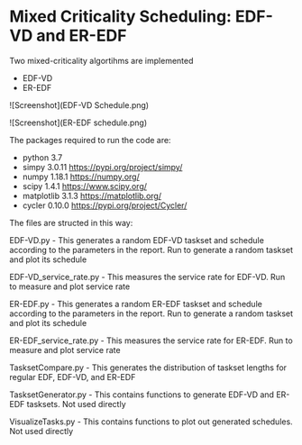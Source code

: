# Mixed Criticality Scheduling: EDF-VD and ER-EDF 

Two mixed-criticality algortihms are implemented
- EDF-VD
- ER-EDF

![Screenshot](EDF-VD Schedule.png)

![Screenshot](ER-EDF schedule.png)

The packages required to run the code are:
- python 3.7
- simpy 3.0.11		https://pypi.org/project/simpy/
- numpy 1.18.1		https://numpy.org/
- scipy 1.4.1		https://www.scipy.org/
- matplotlib 3.1.3	https://matplotlib.org/
- cycler 0.10.0		https://pypi.org/project/Cycler/

The files are structed in this way:

EDF-VD.py - This generates a random EDF-VD taskset and schedule according to the parameters in the report. Run to generate a random taskset and plot its schedule

EDF-VD_service_rate.py - This measures the service rate for EDF-VD. Run to measure and plot service rate

ER-EDF.py - This generates a random ER-EDF taskset and schedule according to the parameters in the report. Run to generate a random taskset and plot its schedule

ER-EDF_service_rate.py - This measures the service rate for ER-EDF. Run to measure and plot service rate

TasksetCompare.py - This generates the distribution of taskset lengths for regular EDF, EDF-VD, and ER-EDF

TasksetGenerator.py - This contains functions to generate EDF-VD and ER-EDF tasksets. Not used directly

VisualizeTasks.py - This contains functions to plot out generated schedules. Not used directly
